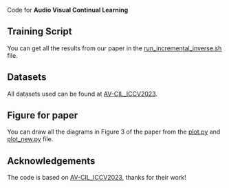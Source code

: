 Code for **Audio Visual Continual Learning**



## Training Script

You can get all the results from our paper in the [run_incremental_inverse.sh](./run_incremental_inverse.sh) file.



## Datasets

All datasets used can be found at [AV-CIL_ICCV2023](https://github.com/weiguoPian/AV-CIL_ICCV2023).



## Figure for paper

You can draw all the diagrams in Figure 3 of the paper from the [plot.py](./plot.py)  and  [plot_new.py](./plot_new.py) file.




## Acknowledgements

The code is based on [AV-CIL_ICCV2023](https://github.com/weiguoPian/AV-CIL_ICCV2023), thanks for their work!

